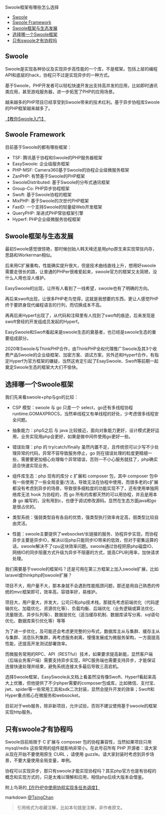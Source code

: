 Swoole框架有哪些怎么选择

<!-- TOC -->

- [Swoole](#swoole)
- [Swoole Framework](#swoole-framework)
- [Swoole框架与生态发展](#swoole框架与生态发展)
- [选择哪一个Swoole框架](#选择哪一个swoole框架)
- [只有swoole才有协程吗](#只有swoole才有协程吗)

<!-- /TOC -->

## Swoole

Swoole是实现各种协议及实现异步高性能的一个库，不是框架。包括上层的编程API和底层的hack，协程只不过是实现异步的一种方式。

基于Swoole，PHP开发者可以轻松快速开发出支持高并发的应用，比如即时通讯类应用，甚至游戏服务器，进一步拓宽了PHP的应用场景。

越来越多的PHP项目已经享受到Swoole带来的技术红利。基于异步协程库Swoole的PHP框架越来越多了。

[【教你Swoole入门】](.\教你Swoole入门.md)

## Swoole Framework

目前基于Swoole的都有哪些框架：

- TSF: 腾讯基于协程和Swoole的PHP服务器框架
- EasySwoole: 企业级服务框架
- PHP-MSF: Camera360基于Swoole的协程企业级微服务框架
- ZanPHP: 有赞基于Swoole的PHP框架
- SwooleDistributed: 基于Swoole的分布式通讯框架
- Group-Co: PHP异步协程框架
- Swoft: 基于Swoole协程的框架
- MixPHP: 基于Swoole的次世代PHP框架
- FastD: 一个支持Swoole的轻量级Web开发框架
- QueryPHP: 渐进式PHP常驻框架引擎
- Hyperf: PHP企业级微服务协程框架


## Swoole框架与生态发展

最初Swoole感觉很惊艳，那时候创始人韩天峰还是用php原生来实现常驻内存，思路和Workerman相似。

后来用C扩展重构，性能确实提升很大，但是技术曲线直线上升，想用好swoole需要走很长的路，让普通的PHPer很难爱起来，swoole官方的框架又太简陋，没什么人用也没人维护。

EasySwoole的出现，让所有人看到了一线希望，swoole也有了明确的方向。

再后来swoft出现，让很多PHP老鸟觉得，这就是我想要的东西，更让人感觉PHP终于要跻身现代编程语言的行列，而切换成本不高。

再再后来Hyperf出现了，从代码和注释里有人找到了swoft的痕迹，后来发现是swoft曾经的开发组成员发起的Hyperf。

EasySwoole和Swoft看起来是swoole生态的奠基者，也已经是swoole生态的重要组成部分。

2020年Swoole与ThinkPHP合作，由ThinkPHP全权代理推广Swoole及其3个收费产品Swoole的企业级框架、加密方案、调试方案，另外还和Hyperf合作，有指定Hyperf为官方框架的嫌疑，当然这肯定引起了EsaySwoole、Swoft等前期一起奠定Swoole生态的框架大大们不愉快。

## 选择哪一个Swoole框架

我们先来看swoole+php与go的比较：

- CSP 模型：swoole 与 go 只差一个 select，go还有多线程协程 runtime.GOMAXPROCS，当然单线程又有单线程的好处，少考虑很多线程安全问题。

- 抽象能力：php5之后 与 java 比较接近，面向对象能力更好，设计模式更好运用，业务实现用php会更好，如果是做中间件使用go更好一些。

- 错误处理：php 的 try/catch/finally 虽然内置不足，且传统但可以少写不少处理异常的代码，异常不容导致服务停止，go 则在错误处理的粒度更精细一些，需要要更加细心处理每个异常错误，否则一不小心服务就挂了，php确实适合快速实现业务。

- 组件库生态：php 现有的库分 c 扩展和 composer 包，其中 composer 包中有一些使用了一些全局变量/方法，导致无法在协程中使用，而很多老的c扩展都没有考虑到异步的场景，导致很多细粒度的功能实现不了，还有使用单独网络库无法 hook 为协程的，而 go 所有的库都天然的可以用协程，并且是用本身 go 编写的，没有用到c，也便于调试修改源码。显然在生态方面java和go是很占优的。

- 类型系统：强弱类型自有各自的优势，强类型执行效率肯定高，弱类型比较自由灵活。

- 性能：swoole主要提供了websocket/长链接的服务、协程异步实现，而协程异步主要是异步IO，解决以往php只能同步IO带来的低效，但对于密集运算的话，swoole解决不了cpu这块效率问题。swoole通过协程把原php磁盘IO、网络IO的同步阻塞方式升级为异步不阻塞的方式，提高CPU利用率，加快请求处理。

我们需要基于swoole的框架吗？还是可用在第三方框架上加入swoole扩展，比如laravel或thinkphp的swoole扩展？

项目不大，用户量不大，那本身就不会遇到性能瓶颈问题，那还是用自己熟悉的传统的mvc框架即可，效率高，容错率好，易维护。

项目大，用户量大，并发大，公司只有php技术栈，那就先考虑前端优化（代码逻辑优化、加载优化、资源优化等）、负载均衡、后端优化（业务逻辑或算法优化、流量限流、异步队列等）、数据层优化（适当缓存机制、数据库读写分离、sql语句优化、数据库索引优化等）等等


为了进一步优化，及可能还会考虑更完整的分布式，数据库主从与集群、缓存主从与集群、消息队列集群，再考虑服务剥离，慢慢发展成为微服务架构，一方面提高性能，还提高开发测试部署效率。


而微服务常用的RPC、API（RESTful）技术，如果要求提高新能，显然客户端（后端业务客户端）需要支持异步实现，RPC服务端也需要支持异步，才能保证连接快速处理并结束，避免系统连接太多最后导致三高宕机。

选择Swoole框架，EasySwoole从文档上看虽然没有像Swoft、Hyperf看起来高大上优雅，但他提供了不少phper需要的composer包或库，比如微信、支付宝、jwt、spider等一些常用工具和sdk二次封装，显然会提升开发的效率；Swoft和Hyper重点核心在微服务和websocket。

目前对于web服务，除非新项目，允许试验，否则不建议使用基于swoole的框架实现http服务。

## 只有swoole才有协程吗

Swoole目前局限于 C 扩展与 composer 包的协程兼容性，当然如果项目只用 mysql/redis 这些常用的组件就影响非常小。在此号召所有 PHP 开源者：请大家从现在开始不要使用原生 CURL ，请使用 guzzle。请大家封装时考虑到异步场景，不要大量使用全局变量，单例。


协程可以实现异步，那只有swoole才能实现协程吗？其实php官方也是有协程的概念和实现方式的，只是太难以理解和应用，相信php后续大版本会借鉴。


附上鸟哥的[【在PHP中使用协程实现多任务调度】](https://www.laruence.com/2015/05/28/3038.html)

markdown [@TsingChan](http://www.9ong.com/) 

> 引用格式为收藏注解，比如本句就是注解，非作者原文。